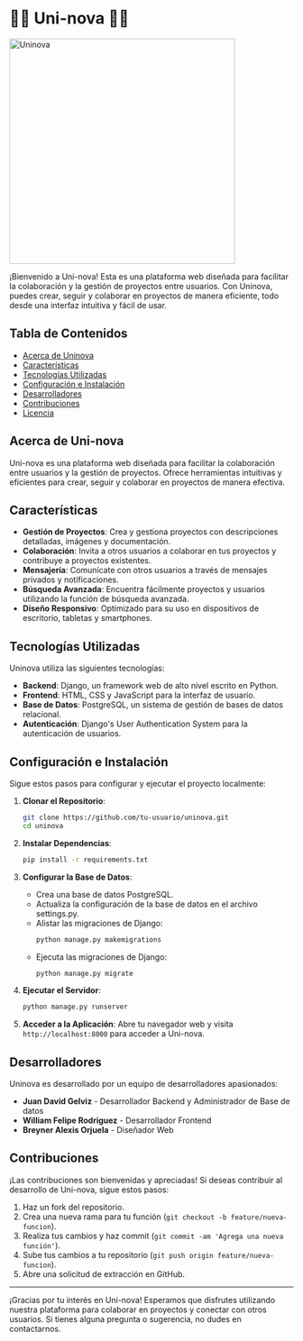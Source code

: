 # 👨‍🎓 Uni-nova 👩‍🎓
<img src="https://github.com/Gelviz274/Uni-nova/assets/148910408/f2034100-435f-435a-a779-74639ec6a196" alt="Uninova" width="400">

¡Bienvenido a Uni-nova! Esta es una plataforma web diseñada para facilitar la colaboración y la gestión de proyectos entre usuarios. Con Uninova, puedes crear, seguir y colaborar en proyectos de manera eficiente, todo desde una interfaz intuitiva y fácil de usar.

## Tabla de Contenidos

- [Acerca de Uninova](#acerca-de-uninova)
- [Características](#características)
- [Tecnologías Utilizadas](#tecnologías-utilizadas)
- [Configuración e Instalación](#configuración-e-instalación)
- [Desarrolladores](#desarrolladores)
- [Contribuciones](#contribuciones)
- [Licencia](#licencia)

## Acerca de Uni-nova

Uni-nova es una plataforma web diseñada para facilitar la colaboración entre usuarios y la gestión de proyectos. Ofrece herramientas intuitivas y eficientes para crear, seguir y colaborar en proyectos de manera efectiva.

## Características

- **Gestión de Proyectos**: Crea y gestiona proyectos con descripciones detalladas, imágenes y documentación.
- **Colaboración**: Invita a otros usuarios a colaborar en tus proyectos y contribuye a proyectos existentes.
- **Mensajería**: Comunícate con otros usuarios a través de mensajes privados y notificaciones.
- **Búsqueda Avanzada**: Encuentra fácilmente proyectos y usuarios utilizando la función de búsqueda avanzada.
- **Diseño Responsivo**: Optimizado para su uso en dispositivos de escritorio, tabletas y smartphones.

## Tecnologías Utilizadas

Uninova utiliza las siguientes tecnologías:

- **Backend**: Django, un framework web de alto nivel escrito en Python.
- **Frontend**: HTML, CSS y JavaScript para la interfaz de usuario.
- **Base de Datos**: PostgreSQL, un sistema de gestión de bases de datos relacional.
- **Autenticación**: Django's User Authentication System para la autenticación de usuarios.

## Configuración e Instalación

Sigue estos pasos para configurar y ejecutar el proyecto localmente:

1. **Clonar el Repositorio**:
    ```sh
    git clone https://github.com/tu-usuario/uninova.git
    cd uninova
    ```

2. **Instalar Dependencias**:
    ```sh
    pip install -r requirements.txt
    ```

3. **Configurar la Base de Datos**:
    - Crea una base de datos PostgreSQL.
    - Actualiza la configuración de la base de datos en el archivo settings.py.
    - Alistar las migraciones de Django:
      ```sh
      python manage.py makemigrations
      ```
    - Ejecuta las migraciones de Django:
      ```sh
      python manage.py migrate
      ```

4. **Ejecutar el Servidor**:
    ```sh
    python manage.py runserver
    ```

5. **Acceder a la Aplicación**:
    Abre tu navegador web y visita `http://localhost:8000` para acceder a Uni-nova.

## Desarrolladores

Uninova es desarrollado por un equipo de desarrolladores apasionados:

- **Juan David Gelviz** - Desarrollador Backend y Administrador de Base de datos
- **William Felipe Rodriguez** - Desarrollador Frontend
- **Breyner Alexis Orjuela** - Diseñador Web

## Contribuciones

¡Las contribuciones son bienvenidas y apreciadas! Si deseas contribuir al desarrollo de Uni-nova, sigue estos pasos:

1. Haz un fork del repositorio.
2. Crea una nueva rama para tu función (`git checkout -b feature/nueva-funcion`).
3. Realiza tus cambios y haz commit (`git commit -am 'Agrega una nueva función'`).
4. Sube tus cambios a tu repositorio (`git push origin feature/nueva-funcion`).
5. Abre una solicitud de extracción en GitHub.

---

¡Gracias por tu interés en Uni-nova! Esperamos que disfrutes utilizando nuestra plataforma para colaborar en proyectos y conectar con otros usuarios. Si tienes alguna pregunta o sugerencia, no dudes en contactarnos.
